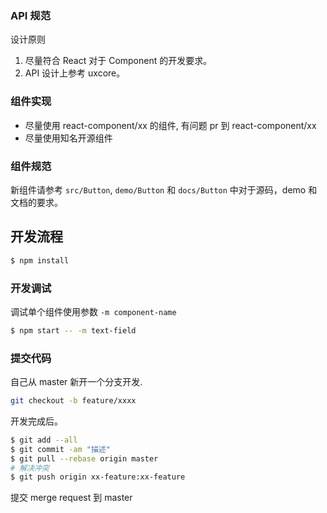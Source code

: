 ### API 规范

设计原则

1. 尽量符合 React 对于 Component 的开发要求。
2. API 设计上参考 uxcore。


### 组件实现

- 尽量使用 react-component/xx 的组件, 有问题 pr 到 react-component/xx
- 尽量使用知名开源组件

### 组件规范

新组件请参考 `src/Button`, `demo/Button` 和 `docs/Button` 中对于源码，demo 和文档的要求。

## 开发流程

```bash
$ npm install
```

### 开发调试

调试单个组件使用参数 `-m component-name`

```bash
$ npm start -- -m text-field
```

### 提交代码

自己从 master 新开一个分支开发.

```bash
git checkout -b feature/xxxx
```

开发完成后。

```bash
$ git add --all
$ git commit -am "描述"
$ git pull --rebase origin master
# 解决冲突
$ git push origin xx-feature:xx-feature
```

提交 merge request 到 master